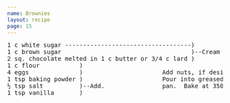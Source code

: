 ```yaml
---
name: Brownies
layout: recipe
page: 15
---
```


<pre>
1 c white sugar -----------------------------------)
1 c brown sugar                                    )--Cream together.
2 sq. chocolate melted in 1 c butter or 3/4 c lard )
1 c flour           )
4 eggs              )                      Add nuts, if desired.
1 tsp baking powder )                      Pour into greased 8"x8"
½ tsp salt          )--Add.                pan.  Bake at 350°.
1 tsp vanilla       )
</pre>

